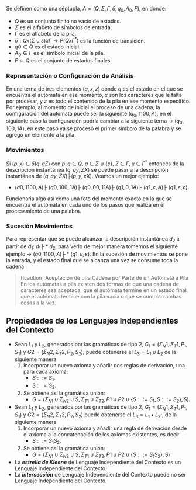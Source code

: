 Se definen como una séptupla, $A = (Q,Σ,Γ,δ,q_0,A_0, F)$, en donde:

- $Q$ es un conjunto finito no vacío de estados.
- $Σ$ es el alfabeto de símbolos de entrada.
- $Γ$ es el alfabeto de la pila.
- $δ: Q x (Σ\cup{ε}) x Γ \to P(Q x Γ^*)$ es la función de transición.
- $q0 \in Q$ es el estado inicial.
- $A_0 \in Γ$ es el símbolo inicial de la pila. 
- $F \subset Q$ es el conjunto de estados finales.

### Representación o Configuración de Análisis

En una terna de tres elementos $(q, x, z)$ donde $q$ es el estado en el que se encuentra el autómata en ese momento, $x$ son los caracteres que le falta por procesar, y $z$ es todo el contenido de la pila en ese momento específico. Por ejemplo, al momento de inicial el proceso de una cadena, la configuración del autómata puede ser la siguiente $(q_0, 1100, A)$, en el siguiente paso la configuración podría cambiar a la siguiente terna -> $(q_0, 100, 1A)$, en este paso ya se procesó el primer símbolo de la palabra y se agregó un elemento a la pila. 

### Movimientos

Si $(p, x)$ $\in$ $\delta$$(q, a Z)$ con $p, q$ $\in$ $Q$, $a$ $\in$ $Σ$ $\cup$ $\{\varepsilon\}$, $Z$ $\in$ $\Gamma$, $x$ $\in$ $\Gamma^*$ entonces de la descripción instantánea $(q, ay, ZX)$ se puede pasar a la descripción instantánea de $(q,ay,ZX)├ (p,y,xX)$. Veamos un mejor ejemplo:

- $(q0,1100,A)├ \ (q0,100,1A)├ \ (q0,00,11A)├ \ (q1,0,1A)├ \ (q1,ε,A)├  \ (q1,ε,ε)$. 

Funcionaria algo así como una foto del momento exacto en la que se encuentra el autómata en cada uno de los pasos que realiza en el procesamiento de una palabra.

### Sucesión Movimientos

Para representar que se puede alcanzar la descripción instantánea $d_2$ a partir de $d_1$: $d_1 ├* d_2$, para verlo de mejor manera tomemos el siguiente ejemplo → $(q0 ,1100, A)├ * (q1 ,ε, ε )$. En la sucesión de movimientos se pone la entrada, y el estado final que se alcanza una vez se consume toda la cadena

>[!caution] Aceptación de una Cadena por Parte de un Autómata a Pila
>En los autómatas a pila existen dos formas de que una cadena de caracteres sea aceptada, que el autómata termine en un estado final, que el autómata termine con la pila vacía o que se cumplan ambas cosas a la vez.

## Propiedades de los Lenguajes Independientes del Contexto

- Sean $L_1$ y $L_2$, generados por las gramáticas de tipo 2, $G_1=(Σ_N1,Σ_T1,P_1,S_1)$ y $G2=(Σ_N2, Σ_T2,P_2,S_2)$, puede obtenerse el $L_3 = L_1 \cup L_2$ de la siguiente manera
	1. Incorporar un nuevo axioma y añadir dos reglas de derivación, una para cada axioma:
		- $S::=S_1$.
		- $S::= S_2$.
	1. Se obtiene así la gramática unión:
		- $G=(Σ_{N1} \cup Σ_{N2} \cup {S}, Σ_{T1} \cup Σ_{T2},P1 \cup P2 \cup \{S::=S_1 ,S::=S_2\}, S)$.
- Sean $L_1$ y $L_2$, generados por las gramáticas de tipo 2, $G_1=(Σ_N1,Σ_T1,P_1,S_1)$ y $G2=(Σ_N2, Σ_T2,P_2,S_2)$ puede obtenerse el $L_3 = L_1• L_2:$, de la siguiente manera
	1. Incorporar un nuevo axioma y añadir una regla de derivación desde el axioma a la concatenación de los axiomas existentes, es decir
		- $S::=S_1S_2$.
	2. Se obtiene así la gramática unión:
		- $G=(Σ_{N1} \cup Σ_{N2} \cup {S}, Σ_{T1} \cup Σ_{T2},P1 \cup P2 \cup \{S::=S_1S_2\}, S)$
- La ***estrella de Kleene*** de Lenguaje Independiente del Contexto es un Lenguaje Independiente del Contexto.
- La ***intersección*** de Lenguaje Independiente del Contexto puede no ser Lenguaje Independiente del Contexto.